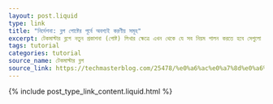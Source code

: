 ```yaml
---
layout: post.liquid
type: link
title: "নির্দেশনা: ব্লগ পোষ্টের পূর্বে অবশ্যই করণীয় সমূহ"
excerpt: টেকমাস্টার ব্লগে নতুন প্রকাশনা (পোষ্ট) লিখার ক্ষেত্রে এখন থেকে যে সব নিয়ম পালন করতে হবে সেগুলো নিয়ে আলোচনা করা হয়েছে এ প্রকাশনায়।
tags: tutorial
categories: tutorial 
source_name: টেকমাস্টার ব্লগ
source_link: https://techmasterblog.com/25478/%e0%a6%ac%e0%a7%8d%e0%a6%b2%e0%a6%97%e0%a6%aa%e0%a7%8b%e0%a6%b7%e0%a7%8d%e0%a6%9f%e0%a6%b0-%e0%a6%aa%e0%a7%82%e0%a6%b0%e0%a7%8d%e0%a6%ac%e0%a7%87-%e0%a6%95%e0%a6%b0%e0%a6%a3%e0%a7%80%e0%a7%9f
---
```


{% include post_type_link_content.liquid.html %}

